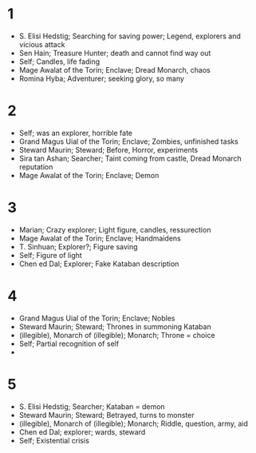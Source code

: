 # 1

- S. Elisi Hedstig; Searching for saving power; Legend, explorers and vicious attack
- Sen Hain; Treasure Hunter; death and cannot find way out
- Self; Candles, life fading
- Mage Awalat of the Torin; Enclave; Dread Monarch, chaos
- Romina Hyba; Adventurer; seeking glory, so many

# 2

- Self; was an explorer, horrible fate
- Grand Magus Uial of the Torin; Enclave; Zombies, unfinished tasks
- Steward Maurin; Steward; Before, Horror, experiments
- Sira tan Ashan; Searcher; Taint coming from castle, Dread Monarch reputation
- Mage Awalat of the Torin; Enclave; Demon

# 3

- Marian; Crazy explorer; Light figure, candles, ressurection
- Mage Awalat of the Torin; Enclave; Handmaidens
- T. Sinhuan; Explorer?; Figure saving
- Self; Figure of light
- Chen ed Dal; Explorer; Fake Kataban description

# 4

- Grand Magus Uial of the Torin; Enclave; Nobles
- Steward Maurin; Steward; Thrones in summoning Kataban
- (illegible), Monarch of (illegible); Monarch; Throne = choice
- Self; Partial recognition of self
- 

# 5

- S. Elisi Hedstig; Searcher; Kataban = demon
- Steward Maurin; Steward; Betrayed, turns to monster
- (illegible), Monarch of (illegible); Monarch; Riddle, question, army, aid
- Chen ed Dal; explorer; wards, steward
- Self; Existential crisis


